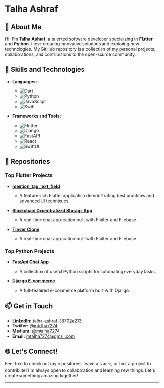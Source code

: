 # Talha Ashraf

## 🌟 About Me

Hi! I'm **Talha Ashraf**, a talented software developer specializing in **Flutter** and **Python**. I love creating innovative solutions and exploring new technologies. My GitHub repository is a collection of my personal projects, collaborations, and contributions to the open-source community.

## 🚀 Skills and Technologies

- **Languages:**
  - ![Dart](https://img.shields.io/badge/Dart-0175C2?style=for-the-badge&logo=dart&logoColor=white)
  - ![Python](https://img.shields.io/badge/Python-3776AB?style=for-the-badge&logo=python&logoColor=white)
  - ![JavaScript](https://img.shields.io/badge/JavaScript-F7DF1E?style=for-the-badge&logo=javascript&logoColor=white)
  - ![Swift](https://img.shields.io/badge/Swift-FA7343?style=for-the-badge&logo=swift&logoColor=white)

- **Frameworks and Tools:**
  - ![Flutter](https://img.shields.io/badge/Flutter-02569B?style=for-the-badge&logo=flutter&logoColor=white)
  - ![Django](https://img.shields.io/badge/Django-092E20?style=for-the-badge&logo=django&logoColor=white)
  - ![FastAPI](https://img.shields.io/badge/FastAPI-009688?style=for-the-badge&logo=fastapi&logoColor=white)
  - ![React](https://img.shields.io/badge/React-61DAFB?style=for-the-badge&logo=react&logoColor=white)
  - ![SwiftUI](https://img.shields.io/badge/SwiftUI-007AFF?style=for-the-badge&logo=swift&logoColor=white)


## 📂 Repositories

### Top Flutter Projects
- **[mention_tag_text_field](https://github.com/mtalha7274/mention_tag_text_field)**
  - A feature-rich Flutter application demonstrating best practices and advanced UI techniques.

- **[Blockchain Decentralized Storage App](https://github.com/mtalha7274/Blockchain-Decentralized-Storage-App-Flutter)**
  - A real-time chat application built with Flutter and Firebase.
 
- **[Tinder Clone](https://github.com/mtalha7274/Tinder-Clone-Flutter)**
  - A real-time chat application built with Flutter and Firebase.

### Top Python Projects
- **[FastApi Chat App](https://github.com/mtalha7274/Chat-App-FastApi-Python)**
  - A collection of useful Python scripts for automating everyday tasks.

- **[Django E-commerce](https://github.com/mtalha7274/E-Commerce-Django-Python)**
  - A full-featured e-commerce platform built with Django.

## 📫 Get in Touch

- **LinkedIn:** [talha-ashraf-38702a213](https://www.linkedin.com/in/talha-ashraf-38702a213/)
- **Twitter:** [@mtalha7274](https://x.com/mtalha7274)
- **Medium:** [@mtalha7274](https://medium.com/@mtalha7274)
- **Email:** mtalha7274@gmail.com

## 🌐 Let's Connect!

Feel free to check out my repositories, leave a star ⭐, or fork a project to contribute! I'm always open to collaboration and learning new things. Let's create something amazing together!

---
